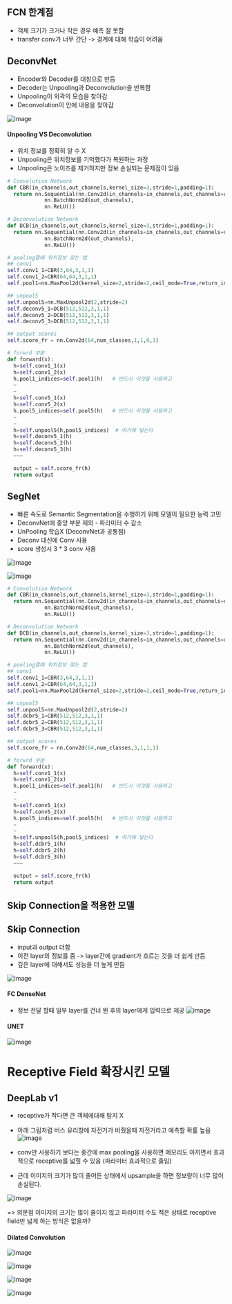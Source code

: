 ## FCN 한계점
* 객체 크기가 크거나 작은 경우 예측 잘 못함
* transfer conv가 너무 간단 -> 경계에 대해 학습이 어려움

## DeconvNet
* Encoder와 Decoder를 대칭으로 만듬
* Decoder는 Unpooling과 Deconvolution을 반복함
* Unpooling이 외곽의 모습을 찾아감
* Deconvolution이 안에 내용을 찾아감

![image](https://user-images.githubusercontent.com/63588046/165057596-8d41a6eb-f7ec-4f5a-a9cc-c310ce212019.png)

#### Unpooling VS Deconvolution
* 위치 정보를 정확히 알 수 X
* Unpooling은 위치정보를 기억했다가 복원하는 과정
* Unpooling은 노이즈를 제거하지만 정보 손실되는 문제점이 있음


```python
# Convolution Network
def CBR(in_channels,out_channels,kernel_size=3,stride=1,padding=1):
  return nn.Sequential(nn.Conv2d(in_channels=in_channels,out_channels=out_channels,kernel_size=kernel_size,stride=stride,padding=padding),
            nn.BatchNorm2d(out_channels),
            nn.ReLU())

# Deconvolution Network
def DCB(in_channels,out_channels,kernel_size=3,stride=1,padding=1):
  return nn.Sequential(nn.Conv2d(in_channels=in_channels,out_channels=out_channels,kernel_size=kernel_size,stride=stride,padding=padding),
            nn.BatchNorm2d(out_channels),
            nn.ReLU())

# pooling할때 위치정보 찾는 법
## conv1
self.conv1_1=CBR(3,64,3,1,1)
self.conv1_2=CBR(64,64,3,1,1)
self.pool1=nn.MaxPool2d(kernel_size=2,stride=2,ceil_mode=True,return_indices=True)   # retrun_indices=True 여서 위치 정보를 저장해놈

## unpool5
self.unpool5=nn.MaxUnpool2d(2,stride=2)
self.deconv5_1=DCB(512,512,3,1,1)
self.deconv5_2=DCB(512,512,3,1,1)
self.deconv5_3=DCB(512,512,3,1,1)

## output scores
self.score_fr = nn.Conv2d(64,num_classes,1,1,0,1)

# forwrd 부분
def forward(x):
  h=self.conv1_1(x)
  h=self.conv1_2(x)
  h.pool1_indices=self.pool1(h)   # 반드시 이것을 사용하고
  ~
  ~
  h=self.conv5_1(x)
  h=self.conv5_2(x)
  h.pool5_indices=self.pool5(h)   # 반드시 이것을 사용하고
  ~
  ~
  h=self.unpool5(h,pool5_indices)  # 여기에 넣는다
  h=self.deconv5_1(h)
  h=self.deconv5_2(h)
  h=self.deconv5_3(h)
  ~~~

  output = self.score_fr(h)
  return output
```


## SegNet
* 빠른 속도로 Semantic Segmentation을 수행하기 위해 모델이 필요한 능력 고민
* DeconvNet에 중앙 부분 제외 - 파라미터 수 감소
* UnPooling 학습X (DeconvNet과 공통점)
* Deconv 대신에 Conv 사용
* score 생성시 3 * 3 conv 사용


![image](https://user-images.githubusercontent.com/63588046/165115038-17d1d5b8-f341-4295-ba18-397ff1a777f1.png)

![image](https://user-images.githubusercontent.com/63588046/165115818-102462f7-eb30-4920-8c19-61b92ddc4d7c.png)


```python
# Convolution Network
def CBR(in_channels,out_channels,kernel_size=3,stride=1,padding=1):
  return nn.Sequential(nn.Conv2d(in_channels=in_channels,out_channels=out_channels,kernel_size=kernel_size,stride=stride,padding=padding),
            nn.BatchNorm2d(out_channels),
            nn.ReLU())

# Deconvolution Network
def DCB(in_channels,out_channels,kernel_size=3,stride=1,padding=1):
  return nn.Sequential(nn.Conv2d(in_channels=in_channels,out_channels=out_channels,kernel_size=kernel_size,stride=stride,padding=padding),
            nn.BatchNorm2d(out_channels),
            nn.ReLU())

# pooling할때 위치정보 찾는 법
## conv1
self.conv1_1=CBR(3,64,3,1,1)
self.conv1_2=CBR(64,64,3,1,1)
self.pool1=nn.MaxPool2d(kernel_size=2,stride=2,ceil_mode=True,return_indices=True)   # retrun_indices=True 여서 위치 정보를 저장해놈

## unpool5
self.unpool5=nn.MaxUnpool2d(2,stride=2)
self.dcbr5_1=CBR(512,512,3,1,1)
self.dcbr5_2=CBR(512,512,3,1,1)
self.dcbr5_3=CBR(512,512,3,1,1)

## output scores
self.score_fr = nn.Conv2d(64,num_classes,3,1,1,1)

# forwrd 부분
def forward(x):
  h=self.conv1_1(x)
  h=self.conv1_2(x)
  h.pool1_indices=self.pool1(h)   # 반드시 이것을 사용하고
  ~
  ~
  h=self.conv5_1(x)
  h=self.conv5_2(x)
  h.pool5_indices=self.pool5(h)   # 반드시 이것을 사용하고
  ~
  ~
  h=self.unpool5(h,pool5_indices)  # 여기에 넣는다
  h=self.dcbr5_1(h)
  h=self.dcbr5_2(h)
  h=self.dcbr5_3(h)
  ~~~

  output = self.score_fr(h)
  return output
```


## Skip Connection을 적용한 모델
## Skip Connection
* input과 output 더함
* 이전 layer의 정보를 줌 -> layer간에 gradient가 흐르는 것을 더 쉽게 만듬
* 깊은 layer에 대해서도 성능을 더 높게 만듬

![image](https://user-images.githubusercontent.com/63588046/165116037-fcea40cd-a2e7-4158-89bf-a7424f8204fe.png)


#### FC DenseNet
* 정보 전달 할때 일부 layer를 건너 뛴 후의 layer에게 입력으로 제공
![image](https://user-images.githubusercontent.com/63588046/165138449-c761dfb0-5638-44c2-832d-d8c528f38071.png)


#### UNET
![image](https://user-images.githubusercontent.com/63588046/165138627-a18df7f4-82cb-428d-bd42-2d5b549a83f3.png)


# Receptive Field 확장시킨 모델
## DeepLab v1
* receptive가 작다면 큰 객체에대해 탐지 X
* 아래 그림처럼 버스 유리창에 자전거가 비췄을때 자전거라고 예측할 확률 높음
![image](https://user-images.githubusercontent.com/63588046/165139031-ca0ea105-e1d2-4e5b-8041-7c7cef58c398.png)

* conv만 사용하기 보다는 중간에 max pooling을 사용하면 메모리도 아끼면서 효과적으로 receptive를 넓힐 수 있음 (파라미터 효과적으로 줄임)
* 근데 이미지의 크기가 많이 줄어든 상태에서 upsample을 하면 정보량이 너무 많이 손실된다.


![image](https://user-images.githubusercontent.com/63588046/165139405-b56325cf-de81-45c2-ba4e-99ff7f5f3965.png)

=> 의문점 이미지의 크기는 많이 줄이지 않고 파라미터 수도 적은 상태로 receptive field만 넓게 하는 방식은 없을까?

#### Dilated Convolution

![image](https://user-images.githubusercontent.com/63588046/165140049-b57a3381-e311-4a20-9e61-f0c3ab1fbe08.png)

![image](https://user-images.githubusercontent.com/63588046/165140210-60d81fde-28fc-4342-b21e-93d58d2927d3.png)

![image](https://user-images.githubusercontent.com/63588046/165140398-6f7e0286-4e10-4a7b-8239-45dbf24aefff.png)

![image](https://user-images.githubusercontent.com/63588046/165140576-8fb3d2e2-df6b-490a-b8fd-a3e8aa8c77b5.png)

```pytorch

```




